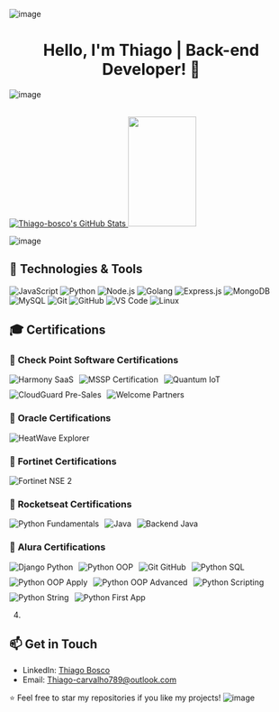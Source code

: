 ![image](https://github.com/EduardoPires/eduardopires/assets/5068797/a24a42fc-96cf-443a-b107-467faa8048e4)
<div align="center">
  <h1>Hello, I'm Thiago | Back-end Developer! 👋</h1>
</div>
<link href="https://fonts.googleapis.com/css2?family=Roboto:wght@400;500&display=swap" rel="stylesheet">

![image](https://github.com/EduardoPires/eduardopires/assets/5068797/a24a42fc-96cf-443a-b107-467faa8048e4)


<br />
<div>
    <a href="https://awesome-github-stats.azurewebsites.net/index.html??cardType=github&theme=github-dark&preferLogin=false"> <img  alt="Thiago-bosco's GitHub Stats" src="https://awesome-github-stats.azurewebsites.net/user-stats/Thiago-bosco?cardType=github&theme=github-dark&preferLogin=false" /> 
    </a>
  <img width="49%" height="195px" src="https://github-readme-stats.vercel.app/api/top-langs/?username=Thiago-Bosco&layout=compact&title_color=55A48C&text_color=fff&bg_color=0d1117&border_color=fff0" />  

</div>

![image](https://github.com/EduardoPires/eduardopires/assets/5068797/a24a42fc-96cf-443a-b107-467faa8048e4)

## 🔧 Technologies & Tools

![JavaScript](https://img.shields.io/badge/-JavaScript-F7DF1E?style=flat-square&logo=javascript&logoColor=black)
![Python](https://img.shields.io/badge/-Python-3776AB?style=flat-square&logo=python&logoColor=white)
![Node.js](https://img.shields.io/badge/-Node.js-339933?style=flat-square&logo=node.js&logoColor=white)
![Golang](https://img.shields.io/badge/-Golang-61DAFB?style=flat-square&logo=Golang&logoColor=white)
![Express.js](https://img.shields.io/badge/-Express.js-000000?style=flat-square&logo=express&logoColor=white)
![MongoDB](https://img.shields.io/badge/-MongoDB-47A248?style=flat-square&logo=mongodb&logoColor=white)
![MySQL](https://img.shields.io/badge/-MySQL-4479A1?style=flat-square&logo=mysql&logoColor=white)
![Git](https://img.shields.io/badge/-Git-F05032?style=flat-square&logo=git&logoColor=white)
![GitHub](https://img.shields.io/badge/-GitHub-181717?style=flat-square&logo=github&logoColor=white)
![VS Code](https://img.shields.io/badge/-VS%20Code-007ACC?style=flat-square&logo=visual-studio-code&logoColor=white)
![Linux](https://img.shields.io/badge/-Linux-FCC624?style=flat-square&logo=linux&logoColor=black)

## 🎓 Certifications

### 🏅 **Check Point Software Certifications**

<div style="display: flex; flex-wrap: wrap; gap: 10px;">
  <img alt="Harmony SaaS" src="https://img.shields.io/badge/Check_Point-Harmony_SaaS_Tech_Specialist-green?style=flat-square&logo=checkpoint&logoColor=white" />
  <img alt="MSSP Certification" src="https://img.shields.io/badge/Check_Point-MSSP_Certification-blue?style=flat-square&logo=checkpoint&logoColor=white" />
  <img alt="Quantum IoT" src="https://img.shields.io/badge/Check_Point-Quantum_IoT_Tech_Specialist-4B92DB?style=flat-square&logo=checkpoint&logoColor=white" />
  <img alt="CloudGuard Pre-Sales" src="https://img.shields.io/badge/Check_Point-CloudGuard_Tech_Specialist-57A1D1?style=flat-square&logo=checkpoint&logoColor=white" />
  <img alt="Welcome Partners" src="https://img.shields.io/badge/Check_Point-Welcome_Partners-0084B4?style=flat-square&logo=checkpoint&logoColor=white" />
</div>

### 🏅 **Oracle Certifications**
<div style="display: flex; flex-wrap: wrap; gap: 10px;">
  <img alt="HeatWave Explorer" src="https://img.shields.io/badge/Oracle-HeatWave_Explorer-orange?style=flat-square&logo=oracle&logoColor=white" />
</div>

### 🏅 **Fortinet Certifications**
<div style="display: flex; flex-wrap: wrap; gap: 10px;">
  <img alt="Fortinet NSE 2" src="https://img.shields.io/badge/Fortinet-NSE_2-blue?style=flat-square&logo=fortinet&logoColor=white" />
</div>

### 🏅 **Rocketseat Certifications**
<div style="display: flex; flex-wrap: wrap; gap: 10px;">
  <img alt="Python Fundamentals" src="https://img.shields.io/badge/Rocketseat-Python_Fundamentals-yellow?style=flat-square&logo=rocketseat&logoColor=white" />
  <img alt="Java" src="https://img.shields.io/badge/Rocketseat-Java-FFCC00?style=flat-square&logo=rocketseat&logoColor=white" />
  <img alt="Backend Java" src="https://img.shields.io/badge/Rocketseat-Java_Backend-FFCC00?style=flat-square&logo=rocketseat&logoColor=white" />
</div>

### 🏅 **Alura Certifications**
<div style="display: flex; flex-wrap: wrap; gap: 10px;">
  <img alt="Django Python" src="https://img.shields.io/badge/Alura-Django_Python-4A90E2?style=flat-square&logo=alura&logoColor=white" />
  <img alt="Python OOP" src="https://img.shields.io/badge/Alura-Python_OO-4A90E2?style=flat-square&logo=alura&logoColor=white" />
  <img alt="Git GitHub" src="https://img.shields.io/badge/Alura-Git_GitHub-4A90E2?style=flat-square&logo=alura&logoColor=white" />
  <img alt="Python SQL" src="https://img.shields.io/badge/Alura-Python_SQL-4A90E2?style=flat-square&logo=alura&logoColor=white" />
  <img alt="Python OOP Apply" src="https://img.shields.io/badge/Alura-Python_OO_Apply-4A90E2?style=flat-square&logo=alura&logoColor=white" />
  <img alt="Python OOP Advanced" src="https://img.shields.io/badge/Alura-Python_OO_Advanced-4A90E2?style=flat-square&logo=alura&logoColor=white" />
  <img alt="Python Scripting" src="https://img.shields.io/badge/Alura-Python_Scripting-4A90E2?style=flat-square&logo=alura&logoColor=white" />
  <img alt="Python String" src="https://img.shields.io/badge/Alura-Python_String-4A90E2?style=flat-square&logo=alura&logoColor=white" />
  <img alt="Python First App" src="https://img.shields.io/badge/Alura-Python_First_Application-4A90E2?style=flat-square&logo=alura&logoColor=white" />
</div>

4)

## 📫 Get in Touch

- LinkedIn: [Thiago Bosco](https://www.linkedin.com/in/thiago-bosco-7a61121b2/)
- Email: [Thiago-carvalho789@outlook.com](mailto:Thiago-carvalho789@outlook.com)

⭐️ Feel free to star my repositories if you like my projects!
![image](https://github.com/EduardoPires/eduardopires/assets/5068797/a24a42fc-96cf-443a-b107-467faa8048e4)
